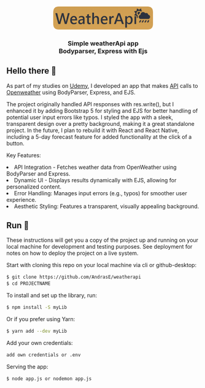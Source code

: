 <br>
<p align="center">
  <a href="https://weatherapicall-f7a0d6ebd9f7.herokuapp.com" target="_blank" rel="noopener noreferrer">
  <img src="https://github.com/AndrasE/raw-readme/blob/main/weatherapi-readme-img.png?raw=true" width="260px">
  </a>
</p>
<h3 align="center">
  Simple weatherApi app 
  <br>
  Bodyparser, Express with Ejs
</h3>

## Hello there 👋

<p>As part of my studies on <a href="https://www.udemy.com/course/the-complete-web-development-bootcamp" target="_blank" rel="noopener noreferrer">Udemy</a>, I developed an app that makes <a href="https://en.wikipedia.org/wiki/Representational_state_transfer" target="_blank" rel="noopener noreferrer">API</a> calls to <a href="https://openweathermap.org/" target="_blank" rel="noopener noreferrer">Openweather</a> using BodyParser, Express, and EJS. </p> 
<p>The project originally handled API responses with res.write(), but I enhanced it by adding Bootstrap 5 for styling and EJS for better handling of potential user input errors like typos. I styled the app with a sleek, transparent design over a pretty background, making it a great standalone project. In the future, I plan to rebuild it with React and React Native, including a 5-day forecast feature for added functionality at the click of a button.</p>

<p> 
Key Features: 
  <li>API Integration - Fetches weather data from OpenWeather using BodyParser and Express.
  </li> <li>Dynamic UI - Displays results dynamically with EJS, allowing for personalized content.
  </li> <li>Error Handling: Manages input errors (e.g., typos) for smoother user experience. </li> 
  <li>Aesthetic Styling: Features a transparent, visually appealing background. </li> </p>

## Run 🚀
These instructions will get you a copy of the project up and running on your local machine for development and testing purposes. See deployment for notes on how to deploy the project on a live system.

Start with cloning this repo on your local machine via cli or github-desktop:

```sh
$ git clone https://github.com/AndrasE/weatherapi
$ cd PROJECTNAME
```
To install and set up the library, run:
```sh
$ npm install -S myLib
```

Or if you prefer using Yarn:
```sh
$ yarn add --dev myLib
```

Add your own credentials:
```sh
add own credentials or .env
```
Serving the app:
```sh
$ node app.js or nodemon app.js
```
